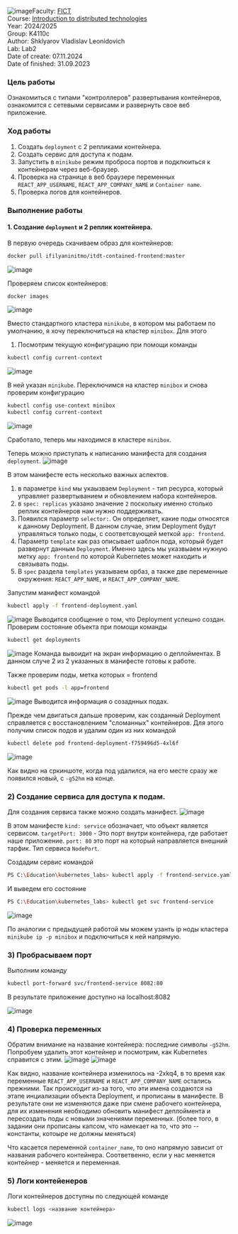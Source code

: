 ![image](https://github.com/user-attachments/assets/5cd7e357-d54f-40d5-ac16-3996724bcce8)Faculty: [FICT](https://fict.itmo.ru)<br>
Course: [Introduction to distributed technologies](https://github.com/itmo-ict-faculty/introduction-to-distributed-technologies)<br>
Year: 2024/2025<br>
Group: K4110c<br>
Author: Shklyarov Vladislav Leonidovich<br>
Lab: Lab2<br>
Date of create: 07.11.2024<br>
Date of finished: 31.09.2023<br>

### Цель работы

Ознакомиться с типами "контроллеров" развертывания контейнеров, ознакомится с сетевыми сервисами и развернуть свое веб приложение. 

### Ход работы
1) Создать `deployment` с 2 репликами контейнера.
2) Создать сервис для доступа к подам.
3) Запустить в `minikube` режим проброса портов и подклюиться к контейнерам через веб-браузер. 
4) Проверка на странице в веб браузере переменных `REACT_APP_USERNAME`, `REACT_APP_COMPANY_NAME` и `Container name`. 
5) Проверка логов для контейнеров.

### Выполнение работы

#### 1. Создание `deployment` и 2 реплик контейнера.

В первую очередь скачиваем образ для контейнеров:
```bash
docker pull ifilyaninitmo/itdt-contained-frontend:master
```
![image](https://github.com/user-attachments/assets/8c11edf0-e508-4cf1-af77-8026cb0b708f)


Проверяем список контейнеров:
```bash
docker images
```

![image](https://github.com/user-attachments/assets/9681b0f4-977d-45e5-be04-7dea28432e19)

Вместо стандартного кластера `minikube`, в котором мы работаем по умолчанию, я хочу переключиться на кластер `minibox`. Для этого
1. Посмотрим текущую конфигурацию при помощи команды
```bash
kubectl config current-context
```
![image](https://github.com/user-attachments/assets/7dc35562-c68a-4a83-b068-98678ad93db6)

В ней указан `minikube`. Переключимся на кластер `minibox` и снова проверим конфигурацию
```bash
kubectl config use-context minibox
kubectl config current-context
```
![image](https://github.com/user-attachments/assets/1f58f07c-f9df-410a-8194-9830d85d697e)

Сработало, теперь мы находимся в кластере `minibox`.

Теперь можно приступать к написанию манифеста для создания `deployment`.
![image](https://github.com/user-attachments/assets/58aeed34-6671-4b09-9516-1f15f285c5a2)


В этом манифесте есть несколько важных аспектов.
1) в параметре `kind` мы укаызваем `Deployment` - тип ресурса, который управляет развертыванием и обновлением набора контейнеров.
2) в `spec: replicas` указано значение `2` поскольку именно столько реплик контейнеров нам нужно поддерживать.
3) Появился параметр `selector:`. Он определяет, какие поды относятся к данному Deployment. В данном случае, этим Deployment будут управляться только поды, с соответсвующей меткой `app: frontend`.
4) Параметр `template` как раз описывает шаблон пода, который будет развернут данным `Deployment`. Именно здесь мы указвыаем нужную метку `app: frontend` по которой Kubernetes может находить и связывать поды.
5) В `spec` раздела `templates` указываем орбаз, а также две переменные окружения: `REACT_APP_NAME`, и `REACT_APP_COMPANY_NAME`.

Запустим манифест командой 

```bash
kubectl apply -f frontend-deployment.yaml
```
![image](https://github.com/user-attachments/assets/82734c28-acbf-439a-a820-c03ea95679e8)
Выводится сообщение о том, что Deployment успешно создан.
Проверим состояние объекта при помощи команды
```bash
kubectl get deployments
```
![image](https://github.com/user-attachments/assets/1065bfe2-7ab2-4a2f-83c4-fcbdf1c3983b)
Команда вывоидит на экран информацию о деплойментах. В данном случе 2 из 2 указанных в манифесте готовы к работе.

Также проверим поды, метка которых = frontend
```bash
kubectl get pods -l app=frontend
```
![image](https://github.com/user-attachments/assets/d51fced2-829c-4d64-95a5-a8bfd8a54f87)
Выводится информация о созаднных подах.

Прежде чем двигаться дальше проверим, как созданный Deployment справляется с восстановлением "сломанных" контейнеров. Для этого получим список подов и удалим один из них командой
```bash
kubectl delete pod frontend-deployment-f759496d5-4xl6f
```
![image](https://github.com/user-attachments/assets/c442726e-2ace-4c86-9cf7-76e402a5b20e)

Как видно на сркиншоте, когда под удалился, на его месте сразу же появился новый, с `-g52hm` на конце.

### 2) Создание сервиса для доступа к подам.
Для создания сервиса также можно создать манифест.
![image](https://github.com/user-attachments/assets/3997cad8-6af9-41dc-9e07-56a75c29f250)

В этом манифесте `kind: service` обозначает, что объект является сервисом. `targetPort: 3000` - Это порт внутри контейнера, где работает наше приложение. `port: 80` это порт на который направляется внешний тарфик. Тип сервиса `NodePort`.

Создадим сервис командой 
```bash
PS C:\Education\kubernetes_labs> kubectl apply -f frontend-service.yaml
```
И выведем его состояние 
```bash
PS C:\Education\kubernetes_labs> kubectl get svc frontend-service
```
![image](https://github.com/user-attachments/assets/37d94df0-b490-4bd3-80f4-acb8ff70f68c)

По аналогии с предыдущей работой мы можем узанть ip ноды кластера  `minikube ip -p minibox` и подключиться к ней напрямую. 

### 3) Пробрасываем порт

Выполним команду
```bash
kubectl port-forward svc/frontend-service 8082:80
```
 В результате приложение доступно на localhost:8082

 ![image](https://github.com/user-attachments/assets/b0b3fa75-b513-45ff-8b43-200941471375)
### 4) Проверка переменных
Обратим внимание на название контейнера: последние символы `-g52hm`. Попробуем удалить этот контейнер и посмотрим, как Kubernetes справится с этим.
![image](https://github.com/user-attachments/assets/e747a972-1fe3-4b60-b2da-4b19d99d28dc)
![image](https://github.com/user-attachments/assets/334d5f66-a1a7-4c0e-a09a-fcf0e89fda43)

Как видно, название контейнера изменилось на -2xkq4, в то время как переменные `REACT_APP_USERNAME` и `REACT_APP_COMPANY_NAME` остались прежними. Так происходит из-за того, что эти имена создаются на этапе инциализации объекта Deployment, и прописаны в манифесте. В результате они не изменяются даже при смене рабочего контейнера, для их изменения необходимо обновить манифест деплоймента и пересоздать поды с новыми значениями переменных. (более того, в задании они прописаны капсом, что намекает на то, что это -- константы, котоыре не должны меняться)

Что касается переменной `container_name`, то оно напрямую зависит от названия рабочего контейнера. Соответвенно, если у нас меняется контейнер - меняется и переменная.

### 5) Логи контейенеров 

Логи контейнеров доступны по следующей команде
```bash
kubectl logs <название контейнера>
```
![image](https://github.com/user-attachments/assets/c67de406-c4ec-4ac5-a054-4aa9e358c570)




